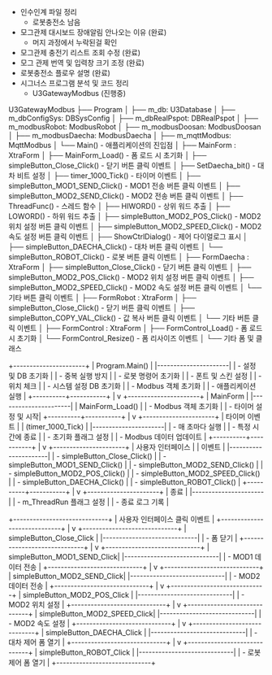 - 인수인계 파일 정리 
	- 로봇충전소 남음
- 모그관제 대시보드 장애알림 안나오는 이유 (완료)
	- 머지 과정에서 누락된걸 확인 
- 모그관제 충전기 리스트 조회 수정 (완료)
- 모그 관제 번역 및 입력창 크기 조정 (완료)
- 로봇충전소 플로우 설명 (완료)
- 시그너스 프로그램 분석 및 코드 정리
	- U3GatewayModbus (진행중)






U3GatewayModbus
├── Program
│   ├── m_db: U3Database
│   ├── m_dbConfigSys: DBSysConfig
│   ├── m_dbRealPspot: DBRealPspot
│   ├── m_modbusRobot: ModbusRobot
│   ├── m_modbusDoosan: ModbusDoosan
│   ├── m_modbusDaecha: ModbusDaecha
│   ├── m_mqttModbus: MqttModbus
│   └── Main() - 애플리케이션의 진입점
│
├── MainForm : XtraForm
│   ├── MainForm_Load() - 폼 로드 시 초기화
│   ├── simpleButton_Close_Click() - 닫기 버튼 클릭 이벤트
│   ├── SetDaecha_bit() - 대차 비트 설정
│   ├── timer_1000_Tick() - 타이머 이벤트
│   ├── simpleButton_MOD1_SEND_Click() - MOD1 전송 버튼 클릭 이벤트
│   ├── simpleButton_MOD2_SEND_Click() - MOD2 전송 버튼 클릭 이벤트
│   ├── ThreadFunc() - 스레드 함수
│   ├── HIWORD() - 상위 워드 추출
│   ├── LOWORD() - 하위 워드 추출
│   ├── simpleButton_MOD2_POS_Click() - MOD2 위치 설정 버튼 클릭 이벤트
│   ├── simpleButton_MOD2_SPEED_Click() - MOD2 속도 설정 버튼 클릭 이벤트
│   ├── ShowCtrlDialog() - 제어 다이얼로그 표시
│   ├── simpleButton_DAECHA_Click() - 대차 버튼 클릭 이벤트
│   └── simpleButton_ROBOT_Click() - 로봇 버튼 클릭 이벤트
│
├── FormDaecha : XtraForm
│   ├── simpleButton_Close_Click() - 닫기 버튼 클릭 이벤트
│   ├── simpleButton_MOD2_POS_Click() - MOD2 위치 설정 버튼 클릭 이벤트
│   ├── simpleButton_MOD2_SPEED_Click() - MOD2 속도 설정 버튼 클릭 이벤트
│   └── 기타 버튼 클릭 이벤트
│
├── FormRobot : XtraForm
│   ├── simpleButton_Close_Click() - 닫기 버튼 클릭 이벤트
│   ├── simpleButton_COPY_VAL_Click() - 값 복사 버튼 클릭 이벤트
│   └── 기타 버튼 클릭 이벤트
│
├── FormControl : XtraForm
│   ├── FormControl_Load() - 폼 로드 시 초기화
│   └── FormControl_Resize() - 폼 리사이즈 이벤트
│
└── 기타 폼 및 클래스


+----------------------+
| Program.Main()       |
|----------------------|
| - 설정 및 DB 초기화  |
| - 중복 실행 방지     |
| - 로봇 명령어 초기화  |
| - 폰트 및 스킨 설정  |
| - 위치 체크          |
| - 시스템 설정 DB 초기화 |
| - Modbus 객체 초기화 |
| - 애플리케이션 실행  |
+----------+-----------+
           |
           v
+----------------------+
| MainForm             |
|----------------------|
| MainForm_Load()      |
| - Modbus 객체 초기화 |
| - 타이머 설정 및 시작|
+----------+-----------+
           |
           v
+----------------------+
| 타이머 이벤트        |
| (timer_1000_Tick)    |
|----------------------|
| - 매 초마다 실행     |
| - 특정 시간에 종료   |
| - 초기화 플래그 설정 |
| - Modbus 데이터 업데이트 |
+----------+-----------+
           |
           v
+----------------------+
| 사용자 인터페이스    |
| 이벤트              |
|----------------------|
| - simpleButton_Close_Click() |
| - simpleButton_MOD1_SEND_Click() |
| - simpleButton_MOD2_SEND_Click() |
| - simpleButton_MOD2_POS_Click() |
| - simpleButton_MOD2_SPEED_Click() |
| - simpleButton_DAECHA_Click() |
| - simpleButton_ROBOT_Click() |
+----------+-----------+
           |
           v
+----------------------+
| 종료                |
|----------------------|
| - m_ThreadRun 플래그 설정 |
| - 종료 로그 기록     |




+-----------------------------+
| 사용자 인터페이스 클릭 이벤트 |
+-----------------------------+
           |
           v
+-----------------------------+
| simpleButton_Close_Click    |
|-----------------------------|
| - 폼 닫기                   |
+-----------------------------+
           |
           v
+-----------------------------+
| simpleButton_MOD1_SEND_Click|
|-----------------------------|
| - MOD1 데이터 전송          |
+-----------------------------+
           |
           v
+-----------------------------+
| simpleButton_MOD2_SEND_Click|
|-----------------------------|
| - MOD2 데이터 전송          |
+-----------------------------+
           |
           v
+-----------------------------+
| simpleButton_MOD2_POS_Click |
|-----------------------------|
| - MOD2 위치 설정            |
+-----------------------------+
           |
           v
+-----------------------------+
| simpleButton_MOD2_SPEED_Click|
|-----------------------------|
| - MOD2 속도 설정            |
+-----------------------------+
           |
           v
+-----------------------------+
| simpleButton_DAECHA_Click   |
|-----------------------------|
| - 대차 제어 폼 열기         |
+-----------------------------+
           |
           v
+-----------------------------+
| simpleButton_ROBOT_Click    |
|-----------------------------|
| - 로봇 제어 폼 열기         |
+-----------------------------+